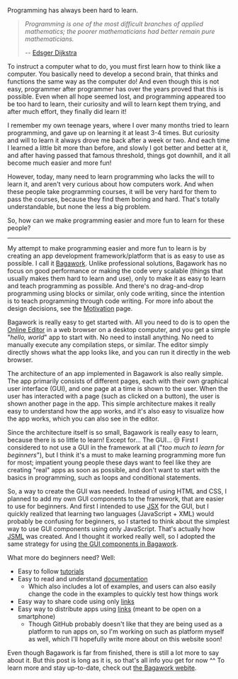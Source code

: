 Programming has always been hard to learn.

> *Programming is one of the most difficult branches of applied mathematics; the poorer mathematicians had better remain pure mathematicians.*
>
> -- [Edsger Dijkstra](https://www.brainyquote.com/quotes/edsger_dijkstra_204342)

To instruct a computer what to do, you must first learn how to think like a computer. You basically need to develop a second brain, that thinks and functions the same way as the computer do! And even though this is not easy, programmer after programmer has over the years proved that this is possible. Even when all hope seemed lost, and programming appeared too be too hard to learn, their curiosity and will to learn kept them trying, and after much effort, they finally did learn it!

I remember my own teenage years, where I over many months tried to learn programming, and gave up on learning it at least 3-4 times. But curiosity and will to learn it always drove me back after a week or two. And each time I learned a little bit more than before, and slowly I got better and better at it, and after having passed that famous threshold, things got downhill, and it all become much easier and more fun!

However, today, many need to learn programming who lacks the will to learn it, and aren't very curious about how computers work. And when these people take programming courses, it will be very hard for them to pass the courses, because they find them boring and hard. That's totally understandable, but none the less a big problem.

So, how can we make programming easier and more fun to learn for these people?

---

My attempt to make programming easier and more fun to learn is by creating an app development framework/platform that is as easy to use as possible. I call it [Bagawork](https://bagawork.com/). Unlike professional solutions, Bagawork has no focus on good performance or making the code very scalable (things that usually makes them hard to learn and use), only to make it as easy to learn and teach programming as possible. And there's no drag-and-drop programming using blocks or similar, only code writing, since the intention is to teach programming through code writing. For more info about the design decisions, see the [Motivation](https://bagawork.com/motivation/) page.

Bagawork is really easy to get started with. All you need to do is to open the [Online Editor](https://bagawork.com/editor/) in a web browser on a desktop computer, and you get a simple "*hello, world*" app to start with. No need to install anything. No need to manually execute any compilation steps, or similar. The editor simply directly shows what the app looks like, and you can run it directly in the web browser.

The architecture of an app implemented in Bagawork is also really simple. The app primarily consists of different pages, each with their own graphical user interface (GUI), and one page at a time is shown to the user. When the user has interacted with a page (such as clicked on a button), the user is shown another page in the app. This simple architecture makes it really easy to understand how the app works, and it's also easy to visualize how the app works, which you can also see in the editor. 

Since the architecture itself is so small, Bagawork is really easy to learn, because there is so little to learn! Except for... The GUI... 😒 First I considered to not use a GUI in the framework at all ("*too much to learn for beginners*"), but I think it's a must to make learning programming more fun for most; impatient young people these days want to feel like they are creating "real" apps as soon as possible, and don't want to start with the basics in programming, such as loops and conditional statements. 

So, a way to create the GUI was needed. Instead of using HTML and CSS, I planned to add my own GUI components to the framework, that are easier to use for beginners. And first I intended to use [JSX](https://react.dev/learn/writing-markup-with-jsx) for the GUI, but I quickly realized that learning two languages (JavaScript + XML) would probably be confusing for beginners, so I started to think about the simplest way to use GUI components using only JavaScript. That's actually how [JSML](https://github.com/PeppeL-G/jsml) was created. And I thought it worked really well, so I adopted the same strategy for using [the GUI components in Bagawork](https://bagawork.com/documentation).

What more do beginners need? Well:

* Easy to follow [tutorials](https://bagawork.com/tutorials/)
* Easy to read and understand [documentation](https://bagawork.com/documentation/)
	* Which also includes a lot of examples, and users can also easily change the code in the examples to quickly test how things work
* Easy way to share code using only [links](https://bagawork.com/editor#eNq1Um1Lg1AU/iu386UJMpwxCL+ERcSgIrZFjRzsoscpuXvl3iM1hv+962wyZRYEfVDP+/OCO+B5Dt4OQhkheBBmXGv2sPXznOEnoYg0M/EuEAFVT6iQE86IK3riaxxYdYcUUqEEaxpVtayXSihtiGUWodLgve0gjcAb2SD4pkLcr4ANMo410it4ziFemLhc2pCbe63N+tikTlrEG/yGfJV02N8VaZf33IwPybwGq3mCrLrJYqkYJalmxiFmPiiqcsRSYcrInqf3ZyurpdOGT/BcxwjYgnfhNOTnuMkzA9wS0eLt6/dJ7EdF9hfyU/mhh2GSZpFCMahbAc1yHqJ9yI4E+grZVhZsb6KRwgUbXV6tLPv05o3Mio04AdAdDOi6IJLiG+ZRHp38ZXaB+ofhQ8fq/FS1lW7HyltBqPw1/r+RLwmnc115qZi5329hS+vIOZprd8Z9Hbd3xx33oHbMWpZf5f9oUA==)
* Easy way to distribute apps using [links](https://bagawork.com/run#eNq1Um1Lg1AU/iu386UJMpwxCL+ERcSgIrZFjRzsoscpuXvl3iM1hv+962wyZRYEfVDP+/OCO+B5Dt4OQhkheBBmXGv2sPXznOEnoYg0M/EuEAFVT6iQE86IK3riaxxYdYcUUqEEaxpVtayXSihtiGUWodLgve0gjcAb2SD4pkLcr4ANMo410it4ziFemLhc2pCbe63N+tikTlrEG/yGfJV02N8VaZf33IwPybwGq3mCrLrJYqkYJalmxiFmPiiqcsRSYcrInqf3ZyurpdOGT/BcxwjYgnfhNOTnuMkzA9wS0eLt6/dJ7EdF9hfyU/mhh2GSZpFCMahbAc1yHqJ9yI4E+grZVhZsb6KRwgUbXV6tLPv05o3Mio04AdAdDOi6IJLiG+ZRHp38ZXaB+ofhQ8fq/FS1lW7HyltBqPw1/r+RLwmnc115qZi5329hS+vIOZprd8Z9Hbd3xx33oHbMWpZf5f9oUA==) (meant to be open on a smartphone)
	* Though GitHub probably doesn't like that they are being used as a platform to run apps on, so I'm working on such as platform myself as well, which I'll hopefully write more about on this website soon!

Even though Bagawork is far from finished, there is still a lot more to say about it. But this post is long as it is, so that's all info you get for now ^^ To learn more and stay up-to-date, check out [the Bagawork webite](https://bagawork.com/).